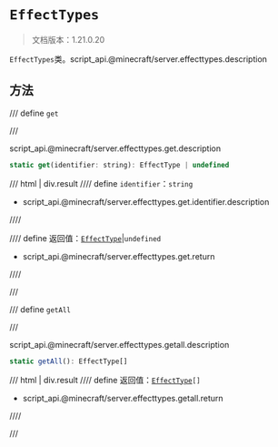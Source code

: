 # `EffectTypes`

> 文档版本：1.21.0.20

`EffectTypes`类。script_api.@minecraft/server.effecttypes.description

## 方法

/// define
`get`


///

script_api.@minecraft/server.effecttypes.get.description

```js
static get(identifier: string): EffectType | undefined
```

/// html | div.result
//// define
`identifier`：`string`

- script_api.@minecraft/server.effecttypes.get.identifier.description


////

//// define
返回值：[`EffectType`](./effecttype.md)|`undefined`

- script_api.@minecraft/server.effecttypes.get.return


////

///


/// define
`getAll`


///

script_api.@minecraft/server.effecttypes.getall.description

```js
static getAll(): EffectType[]
```

/// html | div.result
//// define
返回值：<code><a href="../effecttype/">EffectType</a>[]</code>

- script_api.@minecraft/server.effecttypes.getall.return


////

///

